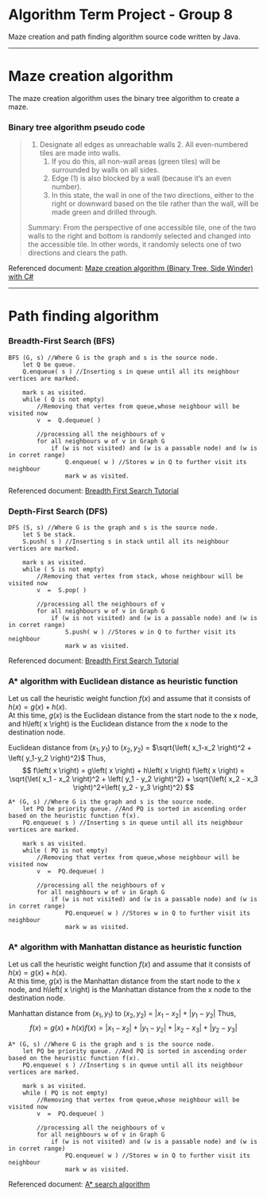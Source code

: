 # Algorithm Term Project - Group 8
Maze creation and path finding algorithm source code written by Java.

<hr>

# Maze creation algorithm
The maze creation algorithm uses the binary tree algorithm to create a maze.

### Binary tree  algorithm pseudo code
> 1. Designate all edges as unreachable walls
>    2. All even-numbered tiles are made into walls.
>       1. If you do this, all non-wall areas (green tiles) will be surrounded by walls on all sides.
>       2. Edge (1) is also blocked by a wall (because it’s an even number).
>    3. In this state, the wall in one of the two directions, either to the right or downward based on the tile rather than the wall, will be made green and drilled through.
>
> Summary: From the perspective of one accessible tile, one of the two walls to the right and bottom is randomly selected and changed into the accessible tile. In other words, it randomly selects one of two directions and clears the path.

Referenced document: [Maze creation algorithm (Binary Tree, Side Winder) with C#](https://ansohxxn.github.io/algorithm%20lesson%202/chapter3-2/)
<hr>

# Path finding algorithm

### Breadth-First Search (BFS)
````
BFS (G, s) //Where G is the graph and s is the source node.
    let Q be queue.
    Q.enqueue( s ) //Inserting s in queue until all its neighbour vertices are marked.

    mark s as visited.
    while ( Q is not empty)
        //Removing that vertex from queue,whose neighbour will be visited now
        v  =  Q.dequeue( )

        //processing all the neighbours of v  
        for all neighbours w of v in Graph G
            if (w is not visited) and (w is a passable node) and (w is in corret range)
                Q.enqueue( w ) //Stores w in Q to further visit its neighbour
                mark w as visited.
````

Referenced document: [Breadth First Search Tutorial](https://www.hackerearth.com/practice/algorithms/graphs/breadth-first-search/tutorial/)

### Depth-First Search (DFS)
````
DFS (S, s) //Where G is the graph and s is the source node.
    let S be stack.
    S.push( s ) //Inserting s in stack until all its neighbour vertices are marked.

    mark s as visited.
    while ( S is not empty)
        //Removing that vertex from stack, whose neighbour will be visited now
        v  =  S.pop( )

        //processing all the neighbours of v  
        for all neighbours w of v in Graph G
            if (w is not visited) and (w is a passable node) and (w is in corret range)
                S.push( w ) //Stores w in Q to further visit its neighbour
                mark w as visited.
````

Referenced document: [Breadth First Search Tutorial](https://www.hackerearth.com/practice/algorithms/graphs/breadth-first-search/tutorial/)

### A* algorithm with Euclidean distance as heuristic function

Let us call the heuristic weight function $f(x)$ and assume that it consists of $h\left( x \right) = g\left( x \right) + h\left( x \right)$. <br>
At this time, $g\left( x \right)$ is the Euclidean distance from the start node to the x node, and h\left( x \right) is the Euclidean distance from the x node to the destination node.

Euclidean distance from $\left( x_1, y_1 \right)$ to $\left( x_2, y_2 \right)$ = $\sqrt{\left( x_1-x_2 \right)^2 + \left( y_1-y_2 \right)^2}$
Thus,
$$
f\left( x \right) = g\left( x \right) + h\left( x \right)
f\left( x \right) = \sqrt{\let( x_1 - x_2 \right)^2 + \left( y_1 - y_2 \right)^2} + \sqrt{\left( x_2 - x_3 \right)^2+\left( y_2 - y_3 \right)^2}
$$

````
A* (G, s) //Where G is the graph and s is the source node.
    let PQ be priority queue. //And PQ is sorted in ascending order based on the heuristic function f(x).
    PQ.enqueue( s ) //Inserting s in queue until all its neighbour vertices are marked.

    mark s as visited.
    while ( PQ is not empty)
        //Removing that vertex from queue,whose neighbour will be visited now
        v  =  PQ.dequeue( )

        //processing all the neighbours of v  
        for all neighbours w of v in Graph G
            if (w is not visited) and (w is a passable node) and (w is in corret range)
                PQ.enqueue( w ) //Stores w in Q to further visit its neighbour
                mark w as visited.
````

### A* algorithm with Manhattan distance as heuristic function

Let us call the heuristic weight function $f(x)$ and assume that it consists of $h\left( x \right) = g\left( x \right) + h\left( x \right)$. <br>
At this time, $g\left( x \right)$ is the Manhattan distance from the start node to the x node, and h\left( x \right) is the Manhattan distance from the x node to the destination node.

Manhattan distance from $\left( x_1, y_1 \right)$ to $\left( x_2, y_2 \right)$ = $\left| x_1 - x_2 \right| + \left| y_1 - y_2 \right|$
Thus,
$$
f\left( x \right) = g\left( x \right) + h\left( x \right)
f\left( x \right) = \left| x_1 - x_2 \right| + \left| y_1 - y_2 \right| + \left| x_2 - x_3 \right| + \left| y_2 - y_3 \right|
$$

````
A* (G, s) //Where G is the graph and s is the source node.
    let PQ be priority queue. //And PQ is sorted in ascending order based on the heuristic function f(x).
    PQ.enqueue( s ) //Inserting s in queue until all its neighbour vertices are marked.

    mark s as visited.
    while ( PQ is not empty)
        //Removing that vertex from queue,whose neighbour will be visited now
        v  =  PQ.dequeue( )

        //processing all the neighbours of v  
        for all neighbours w of v in Graph G
            if (w is not visited) and (w is a passable node) and (w is in corret range)
                PQ.enqueue( w ) //Stores w in Q to further visit its neighbour
                mark w as visited.
````

Referenced document: [A* search algorithm](https://en.wikipedia.org/wiki/A*_search_algorithm)
